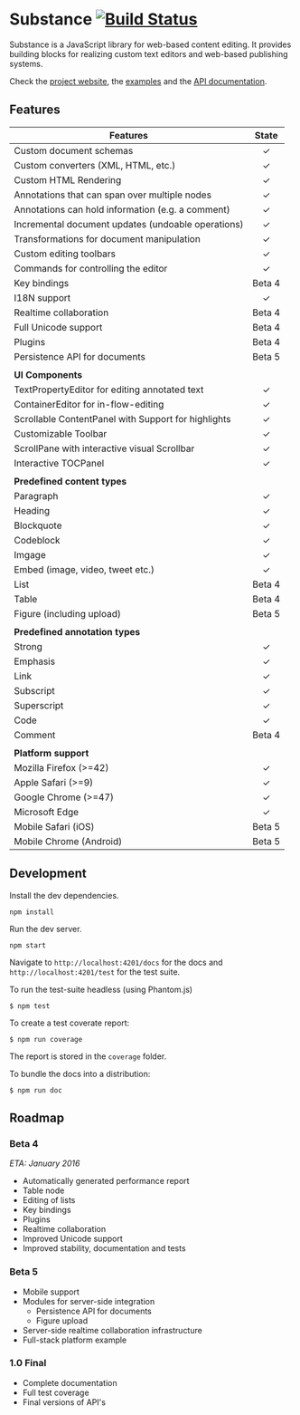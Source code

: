 # Substance [![Build Status](https://travis-ci.org/substance/substance.svg?branch=master)](https://travis-ci.org/substance/substance)

Substance is a JavaScript library for web-based content editing. It provides building blocks for realizing custom text editors and web-based publishing systems.

Check the [project website](http://substance.io), the [examples](https://github.com/substance/examples) and the [API documentation](http://substance.io/docs).

## Features

Features                                                                    | State
--------------------------------------------------------------------------- | :------------:
Custom document schemas                                                     | ✓
Custom converters (XML, HTML, etc.)                                         | ✓
Custom HTML Rendering                                                       | ✓
Annotations that can span over multiple nodes                               | ✓
Annotations can hold information (e.g. a comment)                           | ✓
Incremental document updates (undoable operations)                          | ✓
Transformations for document manipulation                                   | ✓
Custom editing toolbars                                                     | ✓
Commands for controlling the editor                                         | ✓
Key bindings                                                                | Beta 4
I18N support                                                                | ✓
Realtime collaboration                                                      | Beta 4
Full Unicode support                                                        | Beta 4
Plugins                                                                     | Beta 4
Persistence API for documents                                               | Beta 5
                                                                            |
**UI Components**                                                           |
TextPropertyEditor for editing annotated text                               | ✓
ContainerEditor for in-flow-editing                                         | ✓
Scrollable ContentPanel with Support for highlights                         | ✓
Customizable Toolbar                                                        | ✓
ScrollPane with interactive visual Scrollbar                                | ✓
Interactive TOCPanel                                                        | ✓
                                                                            |
**Predefined content types**                                                |
Paragraph                                                                   | ✓
Heading                                                                     | ✓
Blockquote                                                                  | ✓
Codeblock                                                                   | ✓
Imgage                                                                      | ✓
Embed (image, video, tweet etc.)                                            | ✓
List                                                                        | Beta 4
Table                                                                       | Beta 4
Figure (including upload)                                                   | Beta 5
                                                                            |
**Predefined annotation types**                                             |
Strong                                                                      | ✓
Emphasis                                                                    | ✓
Link                                                                        | ✓
Subscript                                                                   | ✓
Superscript                                                                 | ✓
Code                                                                        | ✓
Comment                                                                     | Beta 4
                                                                            |
**Platform support**                                                        |
Mozilla Firefox (>=42)                                                      | ✓
Apple Safari (>=9)                                                          | ✓
Google Chrome (>=47)                                                        | ✓
Microsoft Edge                                                              | ✓
Mobile Safari (iOS)                                                         | Beta 5
Mobile Chrome (Android)                                                     | Beta 5

## Development

Install the dev dependencies.

```
npm install
```

Run the dev server.

```
npm start
```

Navigate to `http://localhost:4201/docs` for the docs and `http://localhost:4201/test` for the test suite.

To run the test-suite headless (using Phantom.js)

```
$ npm test
```

To create a test coverate report:

```
$ npm run coverage
```

The report is stored in the `coverage` folder.

To bundle the docs into a distribution:

```
$ npm run doc
```

## Roadmap

### Beta 4

*ETA: January 2016*

- Automatically generated performance report
- Table node
- Editing of lists
- Key bindings
- Plugins
- Realtime collaboration
- Improved Unicode support
- Improved stability, documentation and tests

### Beta 5

- Mobile support
- Modules for server-side integration
  - Persistence API for documents
  - Figure upload
- Server-side realtime collaboration infrastructure
- Full-stack platform example

### 1.0 Final

- Complete documentation
- Full test coverage
- Final versions of API's
